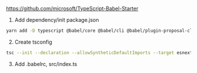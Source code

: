 
https://github.com/microsoft/TypeScript-Babel-Starter

1. Add dependency/init package.json
```bash
yarn add -D typescript @babel/core @babel/cli @babel/plugin-proposal-class-properties @babel/preset-env @babel/preset-typescript
```

2. Create tsconfig
```bash
tsc --init --declaration --allowSyntheticDefaultImports --target esnext --outDir lib
```

3. Add .babelrc, src/index.ts

